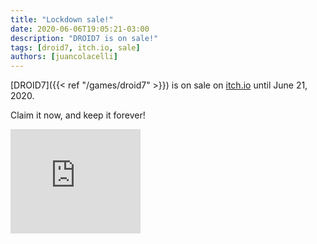 ```yaml
---
title: "Lockdown sale!"
date: 2020-06-06T19:05:21-03:00
description: "DROID7 is on sale!"
tags: [droid7, itch.io, sale]
authors: [juancolacelli]
---
```


[DROID7]({{< ref "/games/droid7" >}}) is on sale on [itch.io](https://poopbits.itch.io) until June 21, 2020.

Claim it now, and keep it forever!

<iframe src="https://itch.io/embed/570980?linkback=true&amp;bg_color=16171a&amp;fg_color=fafdff&amp;link_color=ff8426&amp;border_color=16171a" width="208" height="167" frameborder="0"><a href="https://poopbits.itch.io/droid7">DROID7 by JC</a></iframe>
